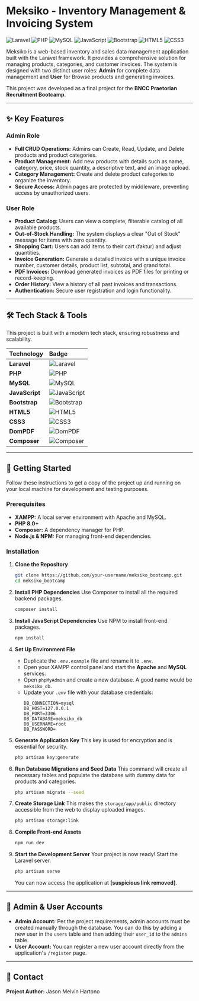 # Meksiko - Inventory Management & Invoicing System

![Laravel](https://img.shields.io/badge/laravel-%23FF2D20.svg?style=for-the-badge&logo=laravel&logoColor=white) ![PHP](https://img.shields.io/badge/php-%23777BB4.svg?style=for-the-badge&logo=php&logoColor=white) ![MySQL](https://img.shields.io/badge/mysql-%2300f.svg?style=for-the-badge&logo=mysql&logoColor=white) ![JavaScript](https://img.shields.io/badge/javascript-%23323330.svg?style=for-the-badge&logo=javascript&logoColor=%23F7DF1E) ![Bootstrap](https://img.shields.io/badge/bootstrap-%23563D7C.svg?style=for-the-badge&logo=bootstrap&logoColor=white) ![HTML5](https://img.shields.io/badge/html5-%23E34F26.svg?style=for-the-badge&logo=html5&logoColor=white) ![CSS3](https://img.shields.io/badge/css3-%231572B6.svg?style=for-the-badge&logo=css3&logoColor=white)

Meksiko is a web-based inventory and sales data management application built with the Laravel framework. It provides a comprehensive solution for managing products, categories, and customer invoices. The system is designed with two distinct user roles: **Admin** for complete data management and **User** for Browse products and generating invoices.

This project was developed as a final project for the **BNCC Praetorian Recruitment Bootcamp**.

-----

## ✨ Key Features

### Admin Role

  - **Full CRUD Operations:** Admins can Create, Read, Update, and Delete products and product categories.
  - **Product Management:** Add new products with details such as name, category, price, stock quantity, a descriptive text, and an image upload.
  - **Category Management:** Create and delete product categories to organize the inventory.
  - **Secure Access:** Admin pages are protected by middleware, preventing access by unauthorized users.

### User Role

  - **Product Catalog:** Users can view a complete, filterable catalog of all available products.
  - **Out-of-Stock Handling:** The system displays a clear "Out of Stock" message for items with zero quantity.
  - **Shopping Cart:** Users can add items to their cart (faktur) and adjust quantities.
  - **Invoice Generation:** Generate a detailed invoice with a unique invoice number, customer details, product list, subtotal, and grand total.
  - **PDF Invoices:** Download generated invoices as PDF files for printing or record-keeping.
  - **Order History:** View a history of all past invoices and transactions.
  - **Authentication:** Secure user registration and login functionality.

-----

## 🛠️ Tech Stack & Tools

This project is built with a modern tech stack, ensuring robustness and scalability.

| Technology | Badge |
| :--- | :--- |
| **Laravel** | ![Laravel](https://img.shields.io/badge/laravel-%23FF2D20.svg?style=for-the-badge&logo=laravel&logoColor=white) |
| **PHP** | ![PHP](https://img.shields.io/badge/php-%23777BB4.svg?style=for-the-badge&logo=php&logoColor=white) |
| **MySQL** | ![MySQL](https://img.shields.io/badge/mysql-%2300f.svg?style=for-the-badge&logo=mysql&logoColor=white) |
| **JavaScript** | ![JavaScript](https://img.shields.io/badge/javascript-%23323330.svg?style=for-the-badge&logo=javascript&logoColor=%23F7DF1E) |
| **Bootstrap** | ![Bootstrap](https://img.shields.io/badge/bootstrap-%23563D7C.svg?style=for-the-badge&logo=bootstrap&logoColor=white) |
| **HTML5** | ![HTML5](https://img.shields.io/badge/html5-%23E34F26.svg?style=for-the-badge&logo=html5&logoColor=white) |
| **CSS3** | ![CSS3](https://img.shields.io/badge/css3-%231572B6.svg?style=for-the-badge&logo=css3&logoColor=white) |
| **DomPDF** | ![DomPDF](https://img.shields.io/badge/PDF%20Generation-DomPDF-red?style=for-the-badge) |
| **Composer** | ![Composer](https://img.shields.io/badge/Composer-885610?style=for-the-badge&logo=composer&logoColor=white) |

-----

## 🚀 Getting Started

Follow these instructions to get a copy of the project up and running on your local machine for development and testing purposes.

### Prerequisites

  - **XAMPP:** A local server environment with Apache and MySQL.
  - **PHP 8.0+**
  - **Composer:** A dependency manager for PHP.
  - **Node.js & NPM:** For managing front-end dependencies.

### Installation

1.  **Clone the Repository**

    ```sh
    git clone https://github.com/your-username/meksiko_bootcamp.git
    cd meksiko_bootcamp
    ```

2.  **Install PHP Dependencies**
    Use Composer to install all the required backend packages.

    ```sh
    composer install
    ```

3.  **Install JavaScript Dependencies**
    Use NPM to install front-end packages.

    ```sh
    npm install
    ```

4.  **Set Up Environment File**

      - Duplicate the `.env.example` file and rename it to `.env`.
      - Open your XAMPP control panel and start the **Apache** and **MySQL** services.
      - Open `phpMyAdmin` and create a new database. A good name would be `meksiko_db`.
      - Update your `.env` file with your database credentials:
        ```env
        DB_CONNECTION=mysql
        DB_HOST=127.0.0.1
        DB_PORT=3306
        DB_DATABASE=meksiko_db
        DB_USERNAME=root
        DB_PASSWORD=
        ```

5.  **Generate Application Key**
    This key is used for encryption and is essential for security.

    ```sh
    php artisan key:generate
    ```

6.  **Run Database Migrations and Seed Data**
    This command will create all necessary tables and populate the database with dummy data for products and categories.

    ```sh
    php artisan migrate --seed
    ```

7.  **Create Storage Link**
    This makes the `storage/app/public` directory accessible from the web to display uploaded images.

    ```sh
    php artisan storage:link
    ```

8.  **Compile Front-end Assets**

    ```sh
    npm run dev
    ```

9.  **Start the Development Server**
    Your project is now ready\! Start the Laravel server.

    ```sh
    php artisan serve
    ```

    You can now access the application at **[suspicious link removed]**.

-----

## 👤 Admin & User Accounts

  - **Admin Account:** Per the project requirements, admin accounts must be created manually through the database. You can do this by adding a new user in the `users` table and then adding their `user_id` to the `admins` table.
  - **User Account:** You can register a new user account directly from the application's `/register` page.

-----

## 📧 Contact

**Project Author:** Jason Melvin Hartono
